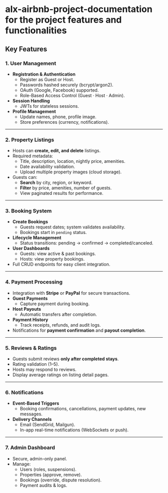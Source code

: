 # alx-airbnb-project-documentation for the project features and functionalities


## Key Features

### 1. User Management
- **Registration & Authentication**
  - Register as Guest or Host.
  - Passwords hashed securely (bcrypt/argon2).
  - OAuth (Google, Facebook) supported.
  - Role-Based Access Control (Guest · Host · Admin).
- **Session Handling**
  - JWTs for stateless sessions.
- **Profile Management**
  - Update names, phone, profile image.
  - Store preferences (currency, notifications).

---

### 2. Property Listings
- Hosts can **create, edit, and delete** listings.
- Required metadata:
  - Title, description, location, nightly price, amenities.
  - Date availability validation.
  - Upload multiple property images (cloud storage).
- Guests can:
  - **Search** by city, region, or keyword.
  - **Filter** by price, amenities, number of guests.
  - View paginated results for performance.

---

### 3. Booking System
- **Create Bookings**
  - Guests request dates; system validates availability.
  - Bookings start in `pending` status.
- **Lifecycle Management**
  - Status transitions: pending → confirmed → completed/canceled.
- **User Dashboards**
  - Guests: view active & past bookings.
  - Hosts: view property bookings.
- Full CRUD endpoints for easy client integration.

---

### 4. Payment Processing
- Integration with **Stripe** or **PayPal** for secure transactions.
- **Guest Payments**
  - Capture payment during booking.
- **Host Payouts**
  - Automatic transfers after completion.
- **Payment History**
  - Track receipts, refunds, and audit logs.
- Notifications for **payment confirmation** and **payout completion**.

---

### 5. Reviews & Ratings
- Guests submit reviews **only after completed stays**.
- Rating validation (1–5).
- Hosts may respond to reviews.
- Display average ratings on listing detail pages.

---

### 6. Notifications
- **Event-Based Triggers**
  - Booking confirmations, cancellations, payment updates, new messages.
- **Delivery Channels**
  - Email (SendGrid, Mailgun).
  - In-app real-time notifications (WebSockets or push).

---

### 7. Admin Dashboard
- Secure, admin-only panel.
- Manage:
  - Users (roles, suspensions).
  - Properties (approve, remove).
  - Bookings (override, dispute resolution).
  - Payment audits & logs.